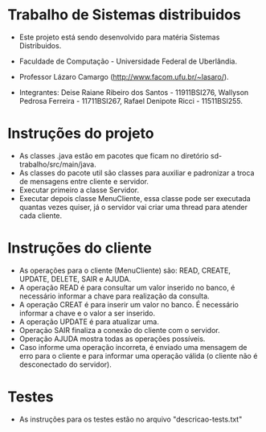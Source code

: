 # Trabalho de Sistemas distribuidos

- Este projeto está sendo desenvolvido para matéria Sistemas Distribuidos.
- Faculdade de Computação - Universidade Federal de Uberlândia.
- Professor Lázaro Camargo (http://www.facom.ufu.br/~lasaro/).

- Integrantes:  Deise Raiane Ribeiro dos Santos - 11911BSI276, 
              Wallyson Pedrosa Ferreira - 11711BSI267, 
              Rafael Denipote Ricci - 11511BSI255.

# Instruções do projeto
- As classes .java estão em pacotes que ficam no diretório sd-trabalho/src/main/java.
- As classes do pacote util são classes para auxiliar e padronizar a troca de mensagens entre cliente e servidor.
- Executar primeiro a classe Servidor.
- Executar depois classe MenuCliente, essa classe pode ser executada quantas vezes quiser, já o servidor vai criar uma thread para atender cada cliente.

# Instruções do cliente

- As operações para o cliente (MenuCliente) são: READ, CREATE, UPDATE, DELETE, SAIR e AJUDA.
- A operação READ é para consultar um valor inserido no banco, é necessário informar a chave para realização da consulta.
- A operação CREAT é para inserir um valor no banco. É necessário informar a chave e o valor a ser inserido.
- A operação UPDATE é para atualizar uma.
- Operação SAIR finaliza a conexão do cliente com o servidor.
- Operação AJUDA mostra todas as operações possíveis.
- Caso informe uma operação incorreta, é enviado uma mensagem de erro para o cliente e para informar uma operação válida (o cliente não é desconectado do servidor).

# Testes
- As instruções para os testes estão no arquivo "descricao-tests.txt"  
